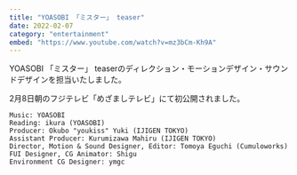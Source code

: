 ```yaml
---
title: "YOASOBI 「ミスター」 teaser"
date: 2022-02-07
category: "entertainment"
embed: "https://www.youtube.com/watch?v=mz3bCm-Kh9A"
---
```


YOASOBI 「ミスター」 teaserのディレクション・モーションデザイン・サウンドデザインを担当いたしました。

2月8日朝のフジテレビ「めざましテレビ」にて初公開されました。

```plaintext
Music: YOASOBI
Reading: ikura (YOASOBI)
Producer: Okubo "youkiss" Yuki (IJIGEN TOKYO)
Assistant Producer: Kurumizawa Mahiru (IJIGEN TOKYO)
Director, Motion & Sound Designer, Editor: Tomoya Eguchi (Cumuloworks)
FUI Designer, CG Animator: Shigu
Environment CG Designer: ymgc
```
